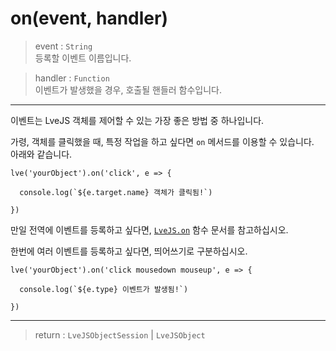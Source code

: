 # on(event, handler)

> event : `String`  
  등록할 이벤트 이름입니다.

> handler : `Function`  
  이벤트가 발생했을 경우, 호출될 핸들러 함수입니다.

---

이벤트는 LveJS 객체를 제어할 수 있는 가장 좋은 방법 중 하나입니다.

가령, 객체를 클릭했을 때, 특정 작업을 하고 싶다면 `on` 메서드를 이용할 수 있습니다.  
아래와 같습니다.

```
lve('yourObject').on('click', e => {

  console.log(`${e.target.name} 객체가 클릭됨!`)

})
```

만일 전역에 이벤트를 등록하고 싶다면, [`LveJS.on`](../Functions/LveJS.on.md) 함수 문서를 참고하십시오.

한번에 여러 이벤트를 등록하고 싶다면, 띄어쓰기로 구분하십시오.

```
lve('yourObject').on('click mousedown mouseup', e => {

  console.log(`${e.type} 이벤트가 발생됨!`)
  
})
```

---

> return : `LveJSObjectSession` | `LveJSObject`